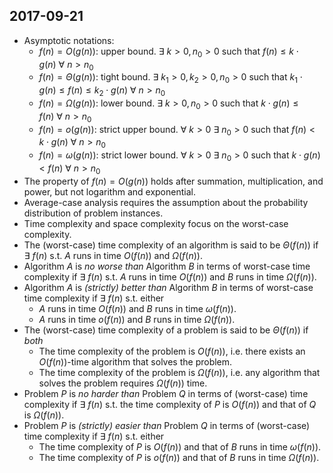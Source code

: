 ## 2017-09-21

- Asymptotic notations:
	- $f(n)=Ο(g(n))$: upper bound. $\exists\ k\gt 0, n_{0}>0$ such that $f(n)\leq k\cdot g(n)\ \forall\ n\gt n_{0}$
	- $f(n)=Θ(g(n))$: tight bound. $\exists\ k_{1}\gt 0, k_{2}\gt 0, n_{0}>0$ such that $k_{1}\cdot g(n)\leq f(n)\leq k_{2}\cdot g(n)\ \forall\ n\gt n_{0}$
	- $f(n)=Ω(g(n))$: lower bound. $\exists\ k\gt 0, n_{0}>0$ such that $k\cdot g(n)\leq f(n)\ \forall\ n\gt n_{0}$
	- $f(n)=ο(g(n))$: strict upper bound. $\forall\ k\gt 0\ \exists\ n_{0}>0$ such that $f(n)\lt k\cdot g(n)\ \forall\ n\gt n_{0}$
	- $f(n)=ω(g(n))$: strict lower bound. $\forall\ k\gt 0\ \exists\ n_{0}>0$ such that $k\cdot g(n)\lt f(n)\ \forall\ n\gt n_{0}$
- The property of $f(n)=Ο(g(n))$ holds after summation, multiplication, and power, but not logarithm and exponential.
- Average-case analysis requires the assumption about the probability distribution of problem instances.
- Time complexity and space complexity focus on the worst-case complexity.
- The (worst-case) time complexity of an algorithm is said to be $Θ(f(n))$ if $\exists\ f(n)$ s.t. $A$ runs in time $O(f(n))$ and $\Omega(f(n))$.
- Algorithm $A$ is _no worse than_ Algorithm $B$ in terms of worst-case time complexity if $\exists\ f(n)$ s.t. $A$ runs in time $O(f(n))$ and $B$ runs in time $\Omega(f(n))$.
- Algorithm $A$ is _(strictly) better than_ Algorithm $B$ in terms of worst-case time complexity if $\exists\ f(n)$ s.t. either
	- $A$ runs in time $O(f(n))$ and $B$ runs in time $\omega(f(n))$.
	- $A$ runs in time $o(f(n))$ and $B$ runs in time $\Omega(f(n))$.
- The (worst-case) time complexity of a problem is said to be $Θ(f(n))$ if _both_
	- The time complexity of the problem is $O(f(n))$, i.e. there exists an $O(f(n))$-time algorithm that solves the problem.
	- The time complexity of the problem is $\Omega(f(n))$, i.e. any algorithm that solves the problem requires $\Omega(f(n))$ time.
- Problem $P$ is _no harder than_ Problem $Q$ in terms of (worst-case) time complexity if $\exists\ f(n)$ s.t. the time complexity of $P$ is $O(f(n))$ and that of $Q$ is $\Omega(f(n))$.
- Problem $P$ is _(strictly) easier than_ Problem $Q$ in terms of (worst-case) time complexity if $\exists\ f(n)$ s.t. either
	- The time complexity of $P$ is $O(f(n))$ and that of $B$ runs in time $\omega(f(n))$.
	- The time complexity of $P$ is $o(f(n))$ and that of $B$ runs in time $\Omega(f(n))$.
